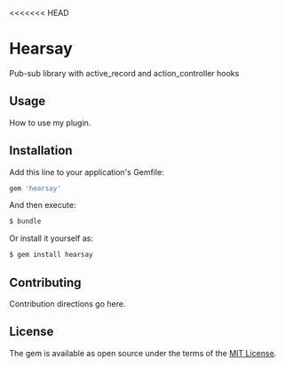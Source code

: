 <<<<<<< HEAD
# Hearsay
Pub-sub library with active_record and action_controller hooks

## Usage
How to use my plugin.

## Installation
Add this line to your application's Gemfile:

```ruby
gem 'hearsay'
```

And then execute:
```bash
$ bundle
```

Or install it yourself as:
```bash
$ gem install hearsay
```

## Contributing
Contribution directions go here.

## License
The gem is available as open source under the terms of the [MIT License](http://opensource.org/licenses/MIT).

